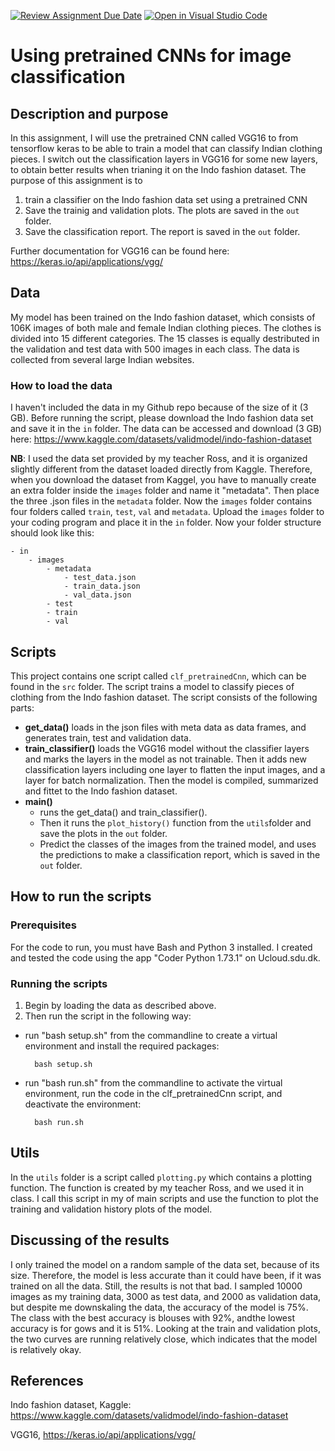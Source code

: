 [![Review Assignment Due Date](https://classroom.github.com/assets/deadline-readme-button-24ddc0f5d75046c5622901739e7c5dd533143b0c8e959d652212380cedb1ea36.svg)](https://classroom.github.com/a/Aj7Sf-j_)
[![Open in Visual Studio Code](https://classroom.github.com/assets/open-in-vscode-718a45dd9cf7e7f842a935f5ebbe5719a5e09af4491e668f4dbf3b35d5cca122.svg)](https://classroom.github.com/online_ide?assignment_repo_id=10866147&assignment_repo_type=AssignmentRepo)
# Using pretrained CNNs for image classification

## Description and purpose
In this assignment, I will use the pretrained CNN called VGG16 to from tensorflow keras to be able to train a model that can classify Indian clothing pieces. I switch out the classification layers in VGG16 for some new layers, to obtain better results when trianing it on the Indo fashion dataset. 
The purpose of this assignment is to 
   
1) train a classifier on the Indo fashion data set using a pretrained CNN
2) Save the trainig and validation plots. The plots are saved in the  ```out``` folder. 
3) Save the classification report. The report is saved in the ```out``` folder. 

Further documentation for VGG16 can be found here: https://keras.io/api/applications/vgg/ 

## Data
My model has been trained on the Indo fashion dataset, which consists of 106K images of both male and female Indian clothing pieces. The clothes is divided into 15 different categories. The 15 classes is equally destributed in the validation and test data with 500 images in each class. The data is collected from several large Indian websites.

### How to load the data
I haven't included the data in my Github repo because of the size of it (3 GB). Before running the script, please download the Indo fashion data set and save it in the ```in``` folder. 
The data can be accessed and download (3 GB) here: https://www.kaggle.com/datasets/validmodel/indo-fashion-dataset 

__NB__: I used the data set provided by my teacher Ross, and it is organized slightly different from the dataset loaded directly from Kaggle. Therefore, when you download the dataset from  Kaggel, you have to manually create an extra folder inside the ```images``` folder and name it "metadata". Then place the three .json files in the ```metadata``` folder. Now the ```images``` folder contains four folders called ```train```, ```test```, ```val``` and ```metadata```. 
Upload the ```images``` folder to your coding program and place it in the ```in``` folder. Now your folder structure should look like this:

```
- in
    - images
        - metadata
            - test_data.json
            - train_data.json
            - val_data.json
        - test
        - train
        - val
```
    
## Scripts
This project contains one script called ```clf_pretrainedCnn```, which can be found in the ```src``` folder. The script trains a model to classify pieces of clothing from the  Indo fashion dataset. The script consists of the following parts:

- __get_data()__ loads in the json files with meta data as data frames, and generates train, test and validation data. 
- __train_classifier()__ loads the VGG16 model without the classifier layers and marks the layers in the model as not trainable. Then it adds new classification layers including one layer to flatten the input images, and a layer for batch normalization. Then the model is compiled, summarized and fittet to the Indo fashion dataset. 
- __main()__ 
    - runs the get_data() and train_classifier(). 
    - Then it runs the ```plot_history()``` function from the ```utils```folder and save the plots in the ```out``` folder. 
    - Predict the classes of the images from the trained model, and uses the predictions to make a classification report, which is saved in the ```out``` folder. 

## How to run the scripts

### Prerequisites
For the code to run, you must have Bash and Python 3 installed. I created and tested the code using the app "Coder Python 1.73.1" on Ucloud.sdu.dk. 

### Running the scripts
1) Begin by loading the data as described above. 
2) Then run the script in the following way:
- run "bash setup.sh" from the commandline to create a virtual environment and install the required packages:
    
        bash setup.sh

- run "bash run.sh" from the commandline to activate the virtual environment, run the code in the clf_pretrainedCnn script, and deactivate the environment:

        bash run.sh

## Utils
In the ```utils``` folder is a script called ```plotting.py``` which contains a plotting function. The function is created by my teacher Ross, and we used it in class. I call this script in my of main scripts and use the function to plot the training and validation history plots of the model. 

## Discussing of the results
I only trained the model on a random sample of the data set, because of its size. Therefore, the model is less accurate than it could have been, if it was trained on all the data. Still, the results is not that bad. I sampled 10000 images as my training data, 3000 as test data, and 2000 as validation data, but despite me downskaling the data, the accuracy of the model is 75%. The class with the best accuracy is blouses with 92%, andthe lowest accuracy is for gows and it is 51%. Looking at the train and validation plots, the two curves are running relatively close, which indicates that the model is relatively okay. 

## References
Indo fashion dataset, Kaggle: https://www.kaggle.com/datasets/validmodel/indo-fashion-dataset

VGG16, https://keras.io/api/applications/vgg/ 
